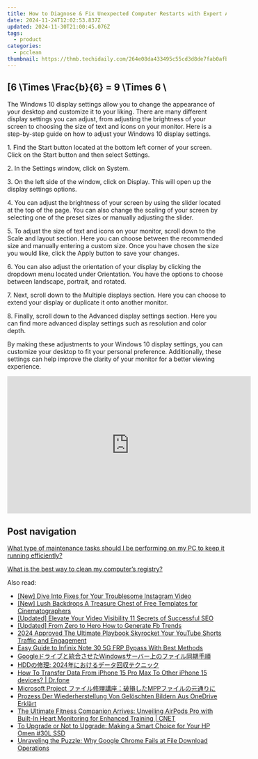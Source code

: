 ```yaml
---
title: How to Diagnose & Fix Unexpected Computer Restarts with Expert Advice From YL Software
date: 2024-11-24T12:02:53.837Z
updated: 2024-11-30T21:00:45.076Z
tags:
  - product
categories:
  - pcclean
thumbnail: https://thmb.techidaily.com/264e08da433495c55cd3d8de7fab0afb684fb451a8ac533f579ade7f75a2ecaa.png
---
```


## \[6 \Times \Frac{b}{6} = 9 \Times 6 \

The Windows 10 display settings allow you to change the appearance of your desktop and customize it to your liking. There are many different display settings you can adjust, from adjusting the brightness of your screen to choosing the size of text and icons on your monitor. Here is a step-by-step guide on how to adjust your Windows 10 display settings. 

1\. Find the Start button located at the bottom left corner of your screen. Click on the Start button and then select Settings.

2\. In the Settings window, click on System.

3\. On the left side of the window, click on Display. This will open up the display settings options. 

4\. You can adjust the brightness of your screen by using the slider located at the top of the page. You can also change the scaling of your screen by selecting one of the preset sizes or manually adjusting the slider.

5\. To adjust the size of text and icons on your monitor, scroll down to the Scale and layout section. Here you can choose between the recommended size and manually entering a custom size. Once you have chosen the size you would like, click the Apply button to save your changes.

6\. You can also adjust the orientation of your display by clicking the dropdown menu located under Orientation. You have the options to choose between landscape, portrait, and rotated.

7\. Next, scroll down to the Multiple displays section. Here you can choose to extend your display or duplicate it onto another monitor.

8\. Finally, scroll down to the Advanced display settings section. Here you can find more advanced display settings such as resolution and color depth. 

By making these adjustments to your Windows 10 display settings, you can customize your desktop to fit your personal preference. Additionally, these settings can help improve the clarity of your monitor for a better viewing experience.

<!-- affiliate ads begin -->
<iframe width="560" height="315" src="https://www.youtube.com/embed/LlVkEwpjKKo?si=hXi-mchMaJvbnIzM" title="YouTube video player" frameborder="0" allow="accelerometer; autoplay; clipboard-write; encrypted-media; gyroscope; picture-in-picture; web-share" referrerpolicy="strict-origin-when-cross-origin" allowfullscreen></iframe>
<!-- affiliate ads end -->

## Post navigation

[What type of maintenance tasks should I be performing on my PC to keep it running efficiently?](https://tools.techidaily.com/pcclean/products/)

[What is the best way to clean my computer’s registry?](https://tools.techidaily.com/pcclean/products/)

<ins class="adsbygoogle"
     style="display:block"
     data-ad-format="autorelaxed"
     data-ad-client="ca-pub-7571918770474297"
     data-ad-slot="1223367746"></ins>

<ins class="adsbygoogle"
     style="display:block"
     data-ad-client="ca-pub-7571918770474297"
     data-ad-slot="8358498916"
     data-ad-format="auto"
     data-full-width-responsive="true"></ins>

<span class="atpl-alsoreadstyle">Also read:</span>
<div><ul>
<li><a href="https://instagram-video-files.techidaily.com/new-dive-into-fixes-for-your-troublesome-instagram-video/"><u>[New] Dive Into Fixes for Your Troublesome Instagram Video</u></a></li>
<li><a href="https://extra-approaches.techidaily.com/new-lush-backdrops-a-treasure-chest-of-free-templates-for-cinematographers/"><u>[New] Lush Backdrops A Treasure Chest of Free Templates for Cinematographers</u></a></li>
<li><a href="https://youtube-docs.techidaily.com/ed-elevate-your-video-visibility-11-secrets-of-successful-seo/"><u>[Updated] Elevate Your Video Visibility 11 Secrets of Successful SEO</u></a></li>
<li><a href="https://facebook-video-content.techidaily.com/updated-from-zero-to-hero-how-to-generate-fb-trends/"><u>[Updated] From Zero to Hero How to Generate Fb Trends</u></a></li>
<li><a href="https://youtube-web.techidaily.com/approved-the-ultimate-playbook-skyrocket-your-youtube-shorts-traffic-and-engagement/"><u>2024 Approved The Ultimate Playbook Skyrocket Your YouTube Shorts Traffic and Engagement</u></a></li>
<li><a href="https://bypass-frp.techidaily.com/easy-guide-to-infinix-note-30-5g-frp-bypass-with-best-methods-by-drfone-android/"><u>Easy Guide to Infinix Note 30 5G FRP Bypass With Best Methods</u></a></li>
<li><a href="https://discover-amazing.techidaily.com/googlewindows/"><u>Googleドライブと統合させたWindowsサーバー上のファイル同期手順</u></a></li>
<li><a href="https://discover-amazing.techidaily.com/hdd-2024/"><u>HDDの修理: 2024年におけるデータ回収テクニック</u></a></li>
<li><a href="https://review-topics.techidaily.com/how-to-transfer-data-from-iphone-15-pro-max-to-other-iphone-15-devices-drfone-by-drfone-transfer-data-from-ios-transfer-data-from-ios/"><u>How To Transfer Data From iPhone 15 Pro Max To Other iPhone 15 devices? | Dr.fone</u></a></li>
<li><a href="https://discover-amazing.techidaily.com/microsoft-project-mpp/"><u>Microsoft Project ファイル修理講座：破損したMPPファイルの元通りに</u></a></li>
<li><a href="https://discover-amazing.techidaily.com/prozess-der-wiederherstellung-von-geloschten-bildern-aus-onedrive-erklart/"><u>Prozess Der Wiederherstellung Von Gelöschten Bildern Aus OneDrive Erklärt</u></a></li>
<li><a href="https://tech-renaissance.techidaily.com/the-ultimate-fitness-companion-arrives-unveiling-airpods-pro-with-built-in-heart-monitoring-for-enhanced-training-cnet/"><u>The Ultimate Fitness Companion Arrives: Unveiling AirPods Pro with Built-In Heart Monitoring for Enhanced Training | CNET</u></a></li>
<li><a href="https://discover-amazing.techidaily.com/to-upgrade-or-not-to-upgrade-making-a-smart-choice-for-your-hp-omen-30l-ssd/"><u>To Upgrade or Not to Upgrade: Making a Smart Choice for Your HP Omen #30L SSD</u></a></li>
<li><a href="https://discover-amazing.techidaily.com/unraveling-the-puzzle-why-google-chrome-fails-at-file-download-operations/"><u>Unraveling the Puzzle: Why Google Chrome Fails at File Download Operations</u></a></li>
</ul></div>

